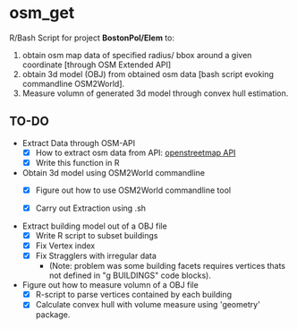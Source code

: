 # osm_get

R/Bash Script for project **BostonPol/Elem** to:

1. obtain osm map data of specified radius/ bbox around a given coordinate [through OSM Extended API]
2. obtain 3d model (OBJ) from obtained osm data [bash script evoking commandline OSM2World].
3. Measure volumn of generated 3d model through convex hull estimation. 

## TO-DO

* Extract Data through OSM-API 
	- [x] How to extract osm data from API: [openstreetmap API](http://wiki.openstreetmap.org/wiki/Downloading_data#Choose_your_region)
	- [x] Write this function in R
* Obtain 3d model using OSM2World commandline
	- [x] Figure out how to use OSM2World commandline tool
	- [x] Carry out Extraction using .sh

	
* Extract building model out of a OBJ file
 	- [x] Write R script to subset buildings
 	- [x] Fix Vertex index
 	- [x] Fix Stragglers with irregular data 
 		+ (Note: problem was some building facets requires vertices thats not defined in "g BUILDINGS" code blocks).
	
* Figure out how to measure volumn of a OBJ file
	- [x] R-script to parse vertices contained by each building
	- [x] Calculate convex hull with volume measure using 'geometry' package.
